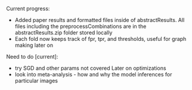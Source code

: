 Current progress:
* Added paper results and formatted files inside of abstractResults. All files including the preprocessCombinations are in the abstractResults.zip folder stored locally
* Each fold now keeps track of fpr, tpr, and thresholds, useful for graph making later on

Need to do [current]:
* try SGD and other params not covered
Later on optimizations
* look into meta-analysis - how and why the model inferences for particular images
